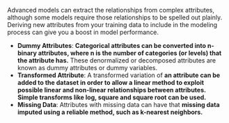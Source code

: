Advanced models can extract the relationships from complex attributes, although some models require those relationships to be spelled out plainly. Deriving new attributes from your training data to include in the modeling process can give you a boost in model performance.

-   **Dummy Attributes**: **Categorical attributes can be converted into n-binary attributes, where n is the number of categories (or levels) that the attribute has.** These denormalized or decomposed attributes are known as dummy attributes or dummy variables.
-   **Transformed Attribute**: A transformed variation of **an attribute can be added to the dataset in order to allow a linear method to exploit possible linear and non-linear relationships between attributes. Simple transforms like log, square and square root can be used.**
-   **Missing Data**: Attributes with missing data can have that **missing data imputed using a reliable method, such as k-nearest neighbors.**